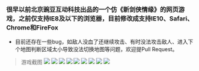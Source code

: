 ### 很早以前北京豌豆互动科技出品的一个仿《新剑侠情缘》的网页游戏，之前仅支持IE8及以下的浏览器，目前修改成支持IE10、Safari、Chrome和FireFox
* 目前还存在一些bug，如敌人没血了还继续攻击、有时没法攻击敌人、进入下个地图判断区域太小导致没法切换地图等问题，欢迎提Pull Request。

>  游戏截图
![](https://github.com/macosunity/NewSwordHTML/raw/master/screenshots/0.png)
![](https://github.com/macosunity/NewSwordHTML/raw/master/screenshots/1.png)
![](https://github.com/macosunity/NewSwordHTML/raw/master/screenshots/2.png)
![](https://github.com/macosunity/NewSwordHTML/raw/master/screenshots/3.png)
![](https://github.com/macosunity/NewSwordHTML/raw/master/screenshots/4.png)
![](https://github.com/macosunity/NewSwordHTML/raw/master/screenshots/5.png)
![](https://github.com/macosunity/NewSwordHTML/raw/master/screenshots/6.png)
![](https://github.com/macosunity/NewSwordHTML/raw/master/screenshots/7.png)
![](https://github.com/macosunity/NewSwordHTML/raw/master/screenshots/8.png)

